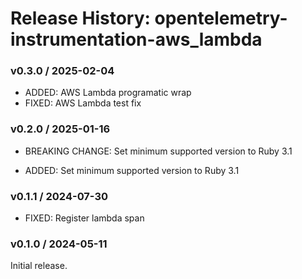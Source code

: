 # Release History: opentelemetry-instrumentation-aws_lambda

### v0.3.0 / 2025-02-04

* ADDED: AWS Lambda programatic wrap
* FIXED: AWS Lambda test fix

### v0.2.0 / 2025-01-16

* BREAKING CHANGE: Set minimum supported version to Ruby 3.1

* ADDED: Set minimum supported version to Ruby 3.1

### v0.1.1 / 2024-07-30

* FIXED: Register lambda span

### v0.1.0 / 2024-05-11

Initial release.

